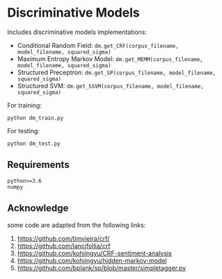 # Discriminative Models

Includes discriminative models implementations:
- Conditional Random Field: `dm.get_CRF(corpus_filename, model_filename, squared_sigma)`
- Maximum Entropy Markov Model: `dm.get_MEMM(corpus_filename, model_filename, squared_sigma)` 
- Structured Preceptron: `dm.get_SP(corpus_filename, model_filename, squared_sigma)`
- Structured SVM: `dm.get_SSVM(corpus_filename, model_filename, squared_sigma)`

For training: 
```
python dm_train.py
```

For testing:
```
python dm_test.py
```

## Requirements

```
python>=3.6
numpy
```

## Acknowledge
some code are adapted from the following links:
1. https://github.com/timvieira/crf/
2. https://github.com/lancifollia/crf
3. https://github.com/kohjingyu/CRF-sentiment-analysis
4. https://github.com/kohjingyu/hidden-markov-model 
5. https://github.com/bplank/sp/blob/master/simpletagger.py
